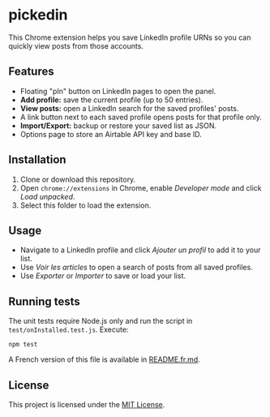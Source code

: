 # pickedin

This Chrome extension helps you save LinkedIn profile URNs so you can quickly view posts from those accounts.

## Features
- Floating "pIn" button on LinkedIn pages to open the panel.
- **Add profile:** save the current profile (up to 50 entries).
- **View posts:** open a LinkedIn search for the saved profiles' posts.
- A link button next to each saved profile opens posts for that profile only.
- **Import/Export:** backup or restore your saved list as JSON.
- Options page to store an Airtable API key and base ID.

## Installation
1. Clone or download this repository.
2. Open `chrome://extensions` in Chrome, enable *Developer mode* and click *Load unpacked*.
3. Select this folder to load the extension.

## Usage
- Navigate to a LinkedIn profile and click *Ajouter un profil* to add it to your list.
- Use *Voir les articles* to open a search of posts from all saved profiles.
- Use *Exporter* or *Importer* to save or load your list.

## Running tests
The unit tests require Node.js only and run the script in `test/onInstalled.test.js`.
Execute:

```
npm test
```

A French version of this file is available in [README.fr.md](README.fr.md).

## License

This project is licensed under the [MIT License](LICENSE).

